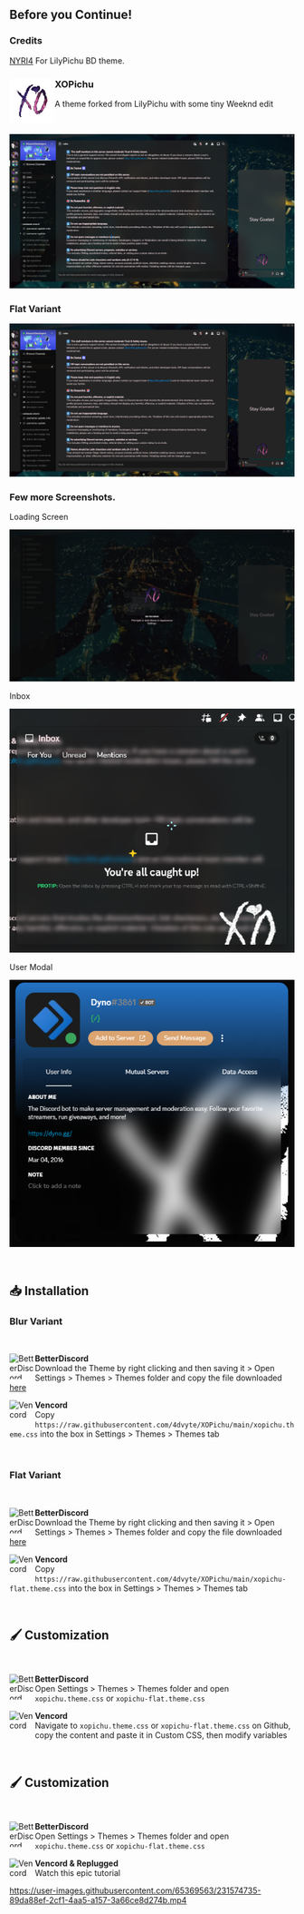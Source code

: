 ## Before you Continue!
### Credits
[NYRI4](https://github.com/NYRI4/LilyPichu) For LilyPichu BD theme.

<div align="left">
  <img align="left" src="https://raw.githubusercontent.com/4dvyte/XOPichu/main/assets/xo-mini.png" alt="Logo" width="80" height="80">

  <h3 align="left">XOPichu</h3>
  <p align="left">A theme forked from LilyPichu with some tiny Weeknd edit</p>

  <br/>

![Preview](https://raw.githubusercontent.com/4dvyte/XOPichu/main/assets/preview.png)

### Flat Variant

![Preview](https://raw.githubusercontent.com/4dvyte/XOPichu/main/assets/preview-flat.png)

### Few more Screenshots.

Loading Screen

![Preview](https://raw.githubusercontent.com/4dvyte/XOPichu/main/assets/loading.png)

Inbox

![Preview](https://raw.githubusercontent.com/4dvyte/XOPichu/main/assets/inbox.png)

User Modal

![Preview](https://raw.githubusercontent.com/4dvyte/XOPichu/main/assets/profile.png)

</div>
<br/>

## 📥 Installation

### Blur Variant
<br/>
<div align="left">
    <img align="left" src="https://i.imgur.com/LPH05EO.png" alt="BetterDiscord" width="45" height="45">
    <b><p align="left">BetterDiscord</b>
    <br/>Download the Theme by right clicking and then saving it > Open Settings > Themes > Themes folder and copy the file downloaded <a href="https://raw.githubusercontent.com/4dvyte/XOPichu/main/xopichu.theme.css">here</a></p>
</div>

<div align="left">
    <img align="left" src="https://i.imgur.com/fXYKU5q.png" alt="Vencord" width="45" height="45">
    <b><p align="left">Vencord</b>
    <br/>Copy <code>https://raw.githubusercontent.com/4dvyte/XOPichu/main/xopichu.theme.css</code> into the box in Settings > Themes > Themes tab</p>
</div><br/>

### Flat Variant
<br/>
<div align="left">
    <img align="left" src="https://i.imgur.com/LPH05EO.png" alt="BetterDiscord" width="45" height="45">
    <b><p align="left">BetterDiscord</b>
    <br/>Download the Theme by right clicking and then saving it > Open Settings > Themes > Themes folder and copy the file downloaded <a href="https://raw.githubusercontent.com/4dvyte/XOPichu/main/xopichu-flat.theme.css">here</a></p>
</div>

<div align="left">
    <img align="left" src="https://i.imgur.com/fXYKU5q.png" alt="Vencord" width="45" height="45">
    <b><p align="left">Vencord</b>
    <br/>Copy <code>https://raw.githubusercontent.com/4dvyte/XOPichu/main/xopichu-flat.theme.css</code> into the box in Settings > Themes > Themes tab</p>
</div><br/>

## 🖌️ Customization

<br/>
<div align="left">
    <img align="left" src="https://i.imgur.com/LPH05EO.png" alt="BetterDiscord" width="45" height="45">
    <b><p align="left">BetterDiscord</b>
    <br/>Open Settings > Themes > Themes folder and open <code>xopichu.theme.css</code> or <code>xopichu-flat.theme.css</code></p>
</div>

<div align="left">
    <img align="left" src="https://i.imgur.com/fXYKU5q.png" alt="Vencord" width="45" height="45">
    <b><p align="left">Vencord</b>
    <br/>Navigate to <code>xopichu.theme.css</code> or <code>xopichu-flat.theme.css</code> on Github, copy the content and paste it in Custom CSS, then modify variables</p>
</div><br/>

## 🖌️ Customization

<br/>
<div align="left">
    <img align="left" src="https://i.imgur.com/LPH05EO.png" alt="BetterDiscord" width="45" height="45">
    <b><p align="left">BetterDiscord</b>
    <br/>Open Settings > Themes > Themes folder and open <code>xopichu.theme.css</code> or <code>xopichu-flat.theme.css</code></p>
</div>

<div align="left">
    <img align="left" src="https://i.imgur.com/fXYKU5q.png" alt="Vencord" width="45" height="45">
    <b><p align="left">Vencord & Replugged</b>
    <br/>Watch this epic tutorial</p>
</div>

https://user-images.githubusercontent.com/65369563/231574735-89da88ef-2cf1-4aa5-a157-3a66ce8d274b.mp4
